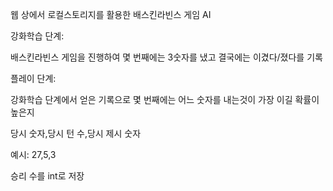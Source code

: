 웹 상에서 로컬스토리지를 활용한 배스킨라빈스 게임 AI

강화학습 단계:

배스킨라빈스 게임을 진행하여 몇 번째에는 3숫자를 냈고 결국에는 이겼다/졌다를 기록



플레이 단계:

강화학습 단계에서 얻은 기록으로 몇 번째에는 어느 숫자를 내는것이 가장 이길 확률이 높은지



당시 숫자,당시 턴 수,당시 제시 숫자

예시: 27,5,3

승리 수를 int로 저장


